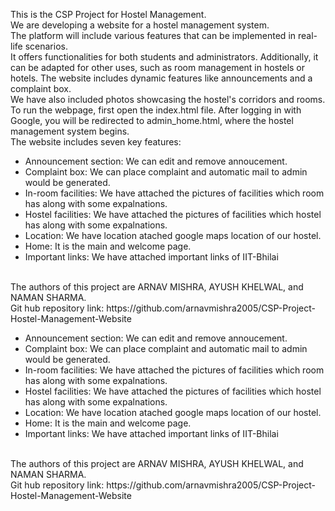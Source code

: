This is the CSP Project for Hostel Management.
<br> We are developing a website for a hostel management system.
<br> The platform will include various features that can be implemented in real-life scenarios.
<br> It offers functionalities for both students and administrators. Additionally, it can be adapted for other uses, such as room management in hostels or hotels. The website includes dynamic features like announcements and a complaint box.
<br> We have also included photos showcasing the hostel's corridors and rooms.
<br> To run the webpage, first open the index.html file. After logging in with Google, you will be redirected to admin_home.html, where the hostel management system begins.
<br> The website includes seven key features:

<ul> <li>Announcement section: We can edit and remove annoucement.</li> <li>Complaint box: We can place complaint and automatic mail to admin would be generated.</li> <li>In-room facilities: We have attached the pictures of facilities which room has along with some expalnations.</li> <li>Hostel facilities: We have attached the pictures of facilities which hostel has along with some expalnations.</li> <li>Location: We have location atached google maps location of our hostel. </li> <li>Home: It is the main and welcome page.</li> <li>Important links: We have attached important links of IIT-Bhilai</li> </ul> <br> The authors of this project are ARNAV MISHRA, AYUSH KHELWAL, and NAMAN SHARMA. <br>
Git hub repository link: https://github.com/arnavmishra2005/CSP-Project-Hostel-Management-Website

<ul> <li>Announcement section: We can edit and remove annoucement.</li> <li>Complaint box: We can place complaint and automatic mail to admin would be generated.</li> <li>In-room facilities: We have attached the pictures of facilities which room has along with some expalnations.</li> <li>Hostel facilities: We have attached the pictures of facilities which hostel has along with some expalnations.</li> <li>Location: We have location atached google maps location of our hostel. </li> <li>Home: It is the main and welcome page.</li> <li>Important links: We have attached important links of IIT-Bhilai</li> </ul> <br> The authors of this project are ARNAV MISHRA, AYUSH KHELWAL, and NAMAN SHARMA. <br>
Git hub repository link: https://github.com/arnavmishra2005/CSP-Project-Hostel-Management-Website